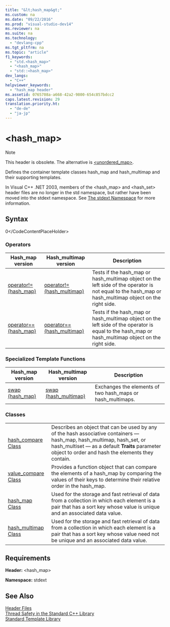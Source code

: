 ```yaml
---
title: "&lt;hash_map&gt;"
ms.custom: na
ms.date: "09/22/2016"
ms.prod: "visual-studio-dev14"
ms.reviewer: na
ms.suite: na
ms.technology: 
  - "devlang-cpp"
ms.tgt_pltfrm: na
ms.topic: "article"
f1_keywords: 
  - "std.<hash_map>"
  - "<hash_map>"
  - "std::<hash_map>"
dev_langs: 
  - "C++"
helpviewer_keywords: 
  - "hash_map header"
ms.assetid: 0765708a-a668-42a2-9800-654c857bdcc2
caps.latest.revision: 29
translation.priority.ht: 
  - "de-de"
  - "ja-jp"
---
```

# &lt;hash_map&gt;
> [!NOTE]
>  This header is obsolete. The alternative is [\<unordered_map>](../vs140/-unordered_map-.md).  
  
 Defines the container template classes hash_map and hash_multimap and their supporting templates.  
  
 In Visual C++ .NET 2003, members of the \<hash_map> and \<hash_set> header files are no longer in the std namespace, but rather have been moved into the stdext namespace. See [The stdext Namespace](../vs140/stdext-namespace.md) for more information.  
  
## Syntax  
  
<CodeContentPlaceHolder>0\</CodeContentPlaceHolder>  
### Operators  
  
|Hash_map version|Hash_multimap version|Description|  
|-----------------------|----------------------------|-----------------|  
|[operator!= (hash_map)](../vs140/-hash_map--operators.md#operator_neq__hash_map_)|[operator!= (hash_multimap)](../vs140/-hash_map--operators.md#operator_neq)|Tests if the hash_map or hash_multimap object on the left side of the operator is not equal to the hash_map or hash_multimap object on the right side.|  
|[operator== (hash_map)](assetId:///f933cb1c-934d-43f5-aa9e-0b325eb95b85)|[operator== (hash_multimap)](assetId:///3fa378b1-0250-4e3f-a130-dc14103fc5e9)|Tests if the hash_map or hash_multimap object on the left side of the operator is equal to the hash_map or hash_multimap object on the right side.|  
  
### Specialized Template Functions  
  
|Hash_map version|Hash_multimap version|Description|  
|-----------------------|----------------------------|-----------------|  
|[swap (hash_map)](../vs140/hash_map-class.md#hash_map__swap)|[swap (hash_multimap)](../vs140/hash_multimap-class.md#hash_multimap__swap)|Exchanges the elements of two hash_maps or hash_multimaps.|  
  
### Classes  
  
|||  
|-|-|  
|[hash_compare Class](../vs140/hash_compare-class.md)|Describes an object that can be used by any of the hash associative containers — hash_map, hash_multimap, hash_set, or hash_multiset — as a default **Traits** parameter object to order and hash the elements they contain.|  
|[value_compare Class](../vs140/value_compare-class.md)|Provides a function object that can compare the elements of a hash_map by comparing the values of their keys to determine their relative order in the hash_map.|  
|[hash_map Class](../vs140/hash_map-class.md)|Used for the storage and fast retrieval of data from a collection in which each element is a pair that has a sort key whose value is unique and an associated data value.|  
|[hash_multimap Class](../vs140/hash_multimap-class.md)|Used for the storage and fast retrieval of data from a collection in which each element is a pair that has a sort key whose value need not be unique and an associated data value.|  
  
## Requirements  
 **Header:** \<hash_map>  
  
 **Namespace:** stdext  
  
## See Also  
 [Header Files](../vs140/c---standard-library-header-files.md)   
 [Thread Safety in the Standard C++ Library](../vs140/thread-safety-in-the-c---standard-library.md)   
 [Standard Template Library](../vs140/standard-template-library.md)